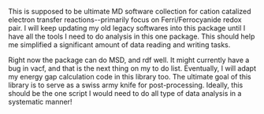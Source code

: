 This is supposed to be ultimate MD software collection for cation catalized electron transfer reactions--primarily focus on Ferri/Ferrocyanide redox pair. I will keep updating my old legacy softwares into this package until I have all the tools I need to do analysis in this one package. This should help me simplified a significant amount of data reading and writing tasks.

Right now the package can do MSD, and rdf well. It might currently have a bug in vacf, and that is the next thing on my to do list. Eventually, I will adapt my energy gap calculation code in this library too. The ultimate goal of this library is to serve as a swiss army knife for post-processing. Ideally, this should be the one script I would need to do all type of data analysis in a systematic manner!


